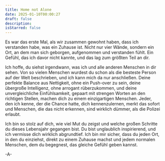 ```yaml
---
title: Home not Alone
date: 2025-01-10T00:00:27
draft: false
description: 
isStarred: false
---
```

Es war das erste Mal, als wir zusammen gewohnt haben, dass ich verstanden habe, was ein Zuhause ist. Nicht nur vier Wände, sondern ein Ort, an dem man sich geborgen, aufgenommen und verstanden fühlt. Ein Gefühl, das ich davor nicht kannte, und das lag zum größten Teil an dir.

Ich hoffe, du siehst irgendwann, was ich und alle anderen Menschen in dir sehen. Von so vielen Menschen wurdest du schon als die besteste Person auf der Welt beschrieben, und ich kann mich da nur anschließen. Deine perfekte Balance aus Nettigkeit, ohne ein Push-over zu sein, deine übergroße Intelligenz, ohne arrogant rüberzukommen, und deine unvergleichliche Einfühlsamkeit, gepaart mit strengen Worten an den richtigen Stellen, machen dich zu einem einzigartigen Menschen. Jeder, den ich kenne, der die Chance hatte, dich kennenzulernen, merkt das sofort und Menschen, die das nicht erkennen, sind wirklich dümmer, als die Polizei erlaubt.

Ich bin so stolz auf dich, wie viel Mut du zeigst und welche großen Schritte du dieses Lebensjahr gegangen bist. Du bist unglaublich inspirierend, und ich vermisse dich wirklich abgrundtief. Ich bin mir sicher, dass du jeden Ort, in den du einziehst, direkt zu einem Zuhause machst und jedem normalen Menschen, dem du begegnest, das gleiche Gefühl geben kannst.

-A-
